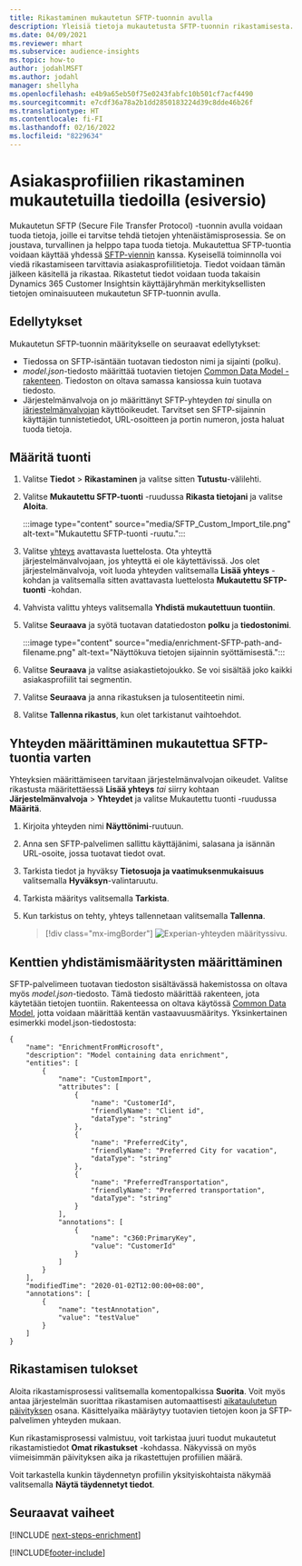 ```yaml
---
title: Rikastaminen mukautetun SFTP-tuonnin avulla
description: Yleisiä tietoja mukautetusta SFTP-tuonnin rikastamisesta.
ms.date: 04/09/2021
ms.reviewer: mhart
ms.subservice: audience-insights
ms.topic: how-to
author: jodahlMSFT
ms.author: jodahl
manager: shellyha
ms.openlocfilehash: e4b9a65eb50f75e0243fabfc10b501cf7acf4490
ms.sourcegitcommit: e7cdf36a78a2b1dd2850183224d39c8dde46b26f
ms.translationtype: HT
ms.contentlocale: fi-FI
ms.lasthandoff: 02/16/2022
ms.locfileid: "8229634"
---
```

# <a name="enrich-customer-profiles-with-custom-data-preview"></a>Asiakasprofiilien rikastaminen mukautetuilla tiedoilla (esiversio)

Mukautetun SFTP (Secure File Transfer Protocol) -tuonnin avulla voidaan tuoda tietoja, joille ei tarvitse tehdä tietojen yhtenäistämisprosessia. Se on joustava, turvallinen ja helppo tapa tuoda tietoja. Mukautettua SFTP-tuontia voidaan käyttää yhdessä [SFTP-viennin](export-sftp.md) kanssa. Kyseisellä toiminnolla voi viedä rikastamiseen tarvittavia asiakasprofiilitietoja. Tiedot voidaan tämän jälkeen käsitellä ja rikastaa. Rikastetut tiedot voidaan tuoda takaisin Dynamics 365 Customer Insightsin käyttäjäryhmän merkityksellisten tietojen ominaisuuteen mukautetun SFTP-tuonnin avulla.

## <a name="prerequisites"></a>Edellytykset

Mukautetun SFTP-tuonnin määritykselle on seuraavat edellytykset:

- Tiedossa on SFTP-isäntään tuotavan tiedoston nimi ja sijainti (polku).
- *model.json*-tiedosto määrittää tuotavien tietojen [Common Data Model -rakenteen](/common-data-model/). Tiedoston on oltava samassa kansiossa kuin tuotava tiedosto.
- Järjestelmänvalvoja on jo määrittänyt SFTP-yhteyden *tai* sinulla on [järjestelmänvalvojan](permissions.md#administrator) käyttöoikeudet. Tarvitset sen SFTP-sijainnin käyttäjän tunnistetiedot, URL-osoitteen ja portin numeron, josta haluat tuoda tietoja.


## <a name="configure-the-import"></a>Määritä tuonti

1. Valitse **Tiedot** > **Rikastaminen** ja valitse sitten **Tutustu**-välilehti.

1. Valitse **Mukautettu SFTP-tuonti** -ruudussa **Rikasta tietojani** ja valitse **Aloita**.

   :::image type="content" source="media/SFTP_Custom_Import_tile.png" alt-text="Mukautettu SFTP-tuonti -ruutu.":::

1. Valitse [yhteys](connections.md) avattavasta luettelosta. Ota yhteyttä järjestelmänvalvojaan, jos yhteyttä ei ole käytettävissä. Jos olet järjestelmänvalvoja, voit luoda yhteyden valitsemalla **Lisää yhteys** -kohdan ja valitsemalla sitten avattavasta luettelosta **Mukautettu SFTP-tuonti** -kohdan.

1. Vahvista valittu yhteys valitsemalla **Yhdistä mukautettuun tuontiin**.

1.  Valitse **Seuraava** ja syötä tuotavan datatiedoston **polku** ja **tiedostonimi**.

    :::image type="content" source="media/enrichment-SFTP-path-and-filename.png" alt-text="Näyttökuva tietojen sijainnin syöttämisestä.":::

1. Valitse **Seuraava** ja valitse asiakastietojoukko. Se voi sisältää joko kaikki asiakasprofiilit tai segmentin.

1. Valitse **Seuraava** ja anna rikastuksen ja tulosentiteetin nimi. 

1. Valitse **Tallenna rikastus**, kun olet tarkistanut vaihtoehdot.

## <a name="configure-the-connection-for-sftp-custom-import"></a>Yhteyden määrittäminen mukautettua SFTP-tuontia varten 

Yhteyksien määrittämiseen tarvitaan järjestelmänvalvojan oikeudet. Valitse rikastusta määritettäessä **Lisää yhteys** *tai* siirry kohtaan **Järjestelmänvalvoja** > **Yhteydet** ja valitse Mukautettu tuonti -ruudussa **Määritä**.

1. Kirjoita yhteyden nimi **Näyttönimi**-ruutuun.

1. Anna sen SFTP-palvelimen sallittu käyttäjänimi, salasana ja isännän URL-osoite, jossa tuotavat tiedot ovat.

1. Tarkista tiedot ja hyväksy **Tietosuoja ja vaatimuksenmukaisuus** valitsemalla **Hyväksyn**-valintaruutu.

1. Tarkista määritys valitsemalla **Tarkista**.

1. Kun tarkistus on tehty, yhteys tallennetaan valitsemalla **Tallenna**.

   > [!div class="mx-imgBorder"]
   > ![Experian-yhteyden määrityssivu.](media/enrichment-SFTP-connection.png "Experian-yhteyden määrityssivu")


## <a name="defining-field-mappings"></a>Kenttien yhdistämismääritysten määrittäminen 

SFTP-palvelimeen tuotavan tiedoston sisältävässä hakemistossa on oltava myös *model.json*-tiedosto. Tämä tiedosto määrittää rakenteen, jota käytetään tietojen tuontiin. Rakenteessa on oltava käytössä [Common Data Model](/common-data-model/), jotta voidaan määrittää kentän vastaavuusmääritys. Yksinkertainen esimerkki model.json-tiedostosta:

```
{
    "name": "EnrichmentFromMicrosoft",
    "description": "Model containing data enrichment",
    "entities": [
        {
            "name": "CustomImport",
            "attributes": [
                {
                    "name": "CustomerId",
                    "friendlyName": "Client id",
                    "dataType": "string"
                },
                {
                    "name": "PreferredCity",
                    "friendlyName": "Preferred City for vacation",
                    "dataType": "string"
                },
                {
                    "name": "PreferredTransportation",
                    "friendlyName": "Preferred transportation",
                    "dataType": "string"
                }
            ],
            "annotations": [
                {
                    "name": "c360:PrimaryKey",
                    "value": "CustomerId"
                }
            ]
        }
    ],
    "modifiedTime": "2020-01-02T12:00:00+08:00",
    "annotations": [
        {
            "name": "testAnnotation",
            "value": "testValue"
        }
    ]
}
```

## <a name="enrichment-results"></a>Rikastamisen tulokset

Aloita rikastamisprosessi valitsemalla komentopalkissa **Suorita**. Voit myös antaa järjestelmän suorittaa rikastamisen automaattisesti [aikataulutetun päivityksen](system.md#schedule-tab) osana. Käsittelyaika määräytyy tuotavien tietojen koon ja SFTP-palvelimen yhteyden mukaan.

Kun rikastamisprosessi valmistuu, voit tarkistaa juuri tuodut mukautetut rikastamistiedot **Omat rikastukset** -kohdassa. Näkyvissä on myös viimeisimmän päivityksen aika ja rikastettujen profiilien määrä.

Voit tarkastella kunkin täydennetyn profiilin yksityiskohtaista näkymää valitsemalla **Näytä täydennetyt tiedot**.

## <a name="next-steps"></a>Seuraavat vaiheet

[!INCLUDE [next-steps-enrichment](../includes/next-steps-enrichment.md)]

[!INCLUDE[footer-include](../includes/footer-banner.md)]
